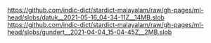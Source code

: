 https://github.com/indic-dict/stardict-malayalam/raw/gh-pages/ml-head/slobs/datuk__2021-05-16_04-34-11Z__14MB.slob  
https://github.com/indic-dict/stardict-malayalam/raw/gh-pages/ml-head/slobs/gundert__2021-04-04_15-04-45Z__2MB.slob  
